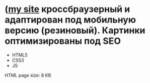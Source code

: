 #   ([my site](https://ang10291.github.io/Site/) кроссбраузерный и адаптирован под мобильную версию (резиновый). Картинки оптимизированы под SEO
- HTML5
- CSS3
- JS

HTML page size: 8 KB
